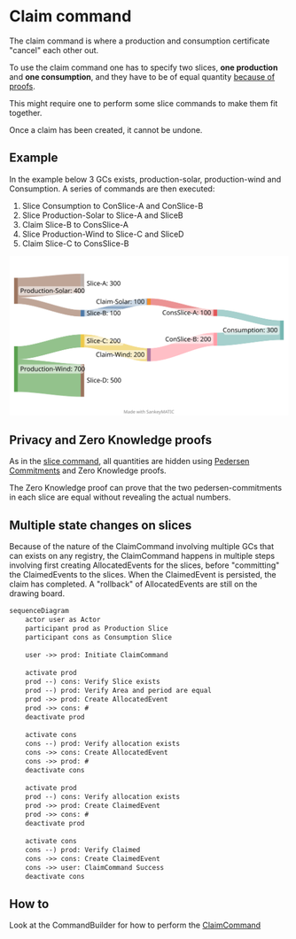 # Claim command

The claim command is where a production and consumption certificate "cancel" each other out.

To use the claim command one has to specify two slices, **one production** and **one consumption**, and they have to be of equal quantity [because of proofs](#privacy-and-zero-knowledge-proofs).

This might require one to perform some slice commands to make them fit together.

Once a claim has been created, it cannot be undone.

## Example

In the example below 3 GCs exists, production-solar, production-wind and Consumption.
A series of commands are then executed:

1. Slice Consumption to ConSlice-A and ConSlice-B
2. Slice Production-Solar to Slice-A and SliceB
3. Claim Slice-B to ConsSlice-A
4. Slice Production-Wind to Slice-C and SliceD
5. Claim Slice-C to ConsSlice-B

![Sankey diagram of GC Slices](claim_sankey.svg)
<!-- https://sankeymatic.com/build/
Production-Solar [300] Slice-A
Production-Solar [100] Slice-B

Slice-B [100] Claim-Solar
Claim-Solar  [100] ConsSlice-A
ConsSlice-A [100] Consumption

Production-Wind [200] Slice-C

Slice-C [200] Claim-Wind
Claim-Wind  [200] ConSlice-B

Production-Wind [500] Slice-D
ConSlice-B [200] Consumption
 -->

## Privacy and Zero Knowledge proofs

As in the [slice command](slice.md#privacy-and-mathematics), all quantities are hidden using [Pedersen Commitments](../../pedersen-commitments.md) and Zero Knowledge proofs.

The Zero Knowledge proof can prove that the two pedersen-commitments in each slice are equal without revealing the actual numbers.

## Multiple state changes on slices

Because of the nature of the ClaimCommand involving multiple GCs that can exists on any registry,
the ClaimCommand happens in multiple steps involving first creating AllocatedEvents for the slices,
before "committing" the ClaimedEvents to the slices.
When the ClaimedEvent is persisted, the claim has completed.
A "rollback" of AllocatedEvents are still on the drawing board.


```mermaid
sequenceDiagram
    actor user as Actor
    participant prod as Production Slice
    participant cons as Consumption Slice

    user ->> prod: Initiate ClaimCommand

    activate prod
    prod --) cons: Verify Slice exists
    prod --) prod: Verify Area and period are equal
    prod ->> prod: Create AllocatedEvent
    prod ->> cons: #
    deactivate prod

    activate cons
    cons --) prod: Verify allocation exists
    cons ->> cons: Create AllocatedEvent
    cons ->> prod: #
    deactivate cons

    activate prod
    prod --) cons: Verify allocation exists
    prod ->> prod: Create ClaimedEvent
    prod ->> cons: #
    deactivate prod

    activate cons
    cons --) prod: Verify Claimed
    cons ->> cons: Create ClaimedEvent
    cons ->> user: ClaimCommand Success
    deactivate cons
```

## How to

Look at the CommandBuilder for how to perform the [ClaimCommand](xref:ProjectOrigin.Electricity.Client.ElectricityCommandBuilder.ClaimCertificate(ProjectOrigin.Electricity.Client.Models.ShieldedValue,ProjectOrigin.Electricity.Client.Models.FederatedCertifcateId,ProjectOrigin.Electricity.Client.Models.ShieldedValue,Key,ProjectOrigin.Electricity.Client.Models.FederatedCertifcateId,ProjectOrigin.Electricity.Client.Models.ShieldedValue,Key))
